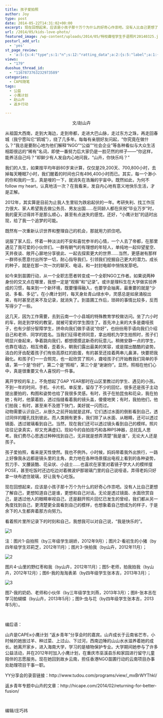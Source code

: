 ```yaml
---
title: 孩子爱拍照
author: Joy
type: post
date: 2014-05-22T14:31:02+00:00
excerpt: 现在回想起来，应该是小孩子那十万个为什么的好奇心作祟吧。没有人比自己更想了解自己，更想知道自己是谁，更想和自己对话。无论是透过镜面、水面欣赏自己，是透过他人的眼睛审视自己，还是翻开照片回忆已发生的曾经，我们都从另一角度找到自己，更清楚更全面看到自己的模样，也想象着自己想成为的样子，于是余下的人生都奔着那方向努力。看着照片里所记录下的时刻和自己，我想我可以对自己说，“我是快乐的”。
url: /2014/05/kids-love-photo/
featured_image: /wp-content/uploads/2014/05/特校聋哑学生手语照片20140325.jpg
posturl_add_url:
  - 'yes'
st_page_review:
  - 'a:5:{s:4:"type";s:1:"n";s:12:"ratting_data";a:2:{s:5:"label";a:1:{i:0;s:0:"";}s:5:"score";a:1:{i:0;s:1:"0";}}s:7:"postion";s:2:"tl";s:5:"title";s:0:"";s:11:"score_label";s:0:"";}'
views:
  - "179"
duoshuo_thread_id:
  - "1167873763232973589"
categories:
  - CAPE随笔
tags:
  - 公益
  - 小鹰计划
  - 赵山卉
  - 返乡行动

---
```

<p style="text-align: center;">
  文/赵山卉
</p>

<p style="text-align: center;">
  <p>
    从祖国大西南，走到大海边，走到帝都，走进大巴山脉，走过东方之珠，再走回春城（我宁愿叫它“鸥城”），绕了几多年。每每有亲朋好友问起，“你究竟在做什么？”我总是要耐心地为他们解释“NGO”“公益”“社会企业”等各种看似与大众生活相距很远的“稀有”名词，即使一番努力后大家仍是一脸茫然的样子——“你这样，能养活自己吗？”却鲜少有人发自内心地问我，“山卉，你快乐吗？”
  </p>
  
  <p>
    我们的人生，如果按平均年龄80岁来计算，仅仅是29,200天、700,800小时，去掉每天睡眠7小时，我们醒着的时间也只有496,400小时而已。其实，每一个渺小的你和我的一生，真是嗖的一下，就消失在浩瀚的宇宙中。既然如此，为何不follow my heart，认真地活一次？在我看来，发自内心地有意义地快乐生活，才是正解。
  </p>
  
  <p>
    2012年，其实算是目前为止我人生里较为跌宕起伏的一年。考研失利、找工作压力很大、家人希望我去做公务员、男友出国……在同龄人都在庆祝“毕业万岁”时，我的夏天过得并不是那么顺心，甚至有点迷失的感觉。还好，“小鹰计划”的适时出现，给了我一个追梦的可能。
  </p>
  
  <p>
    既然有一次重新认识世界和整理自己的机会，那就用力抓住吧。
  </p>
  
  <p>
    说服了家人后，怀着一种淡淡的不安和喜忧参半的心情，一个人去了帝都，在那里遇见了我可爱的小伙伴们。一群有朝气的有理想的年轻人，单纯地一起仰望星空、天井夜谈、敞开心扉地分享彼此、一起去探索更大的世界……当然，更感谢有那样一群师长愿意付出所学一切，耐心指导我们，引领我们挖掘自己更大的潜力。成长的种子，就是在那一次一次的聊天、电话，和一封封电邮中悄悄发芽吧。
  </p>
  
  <p>
    如今来到苗圃行动，从一个全职志愿者转变成一个全职NGO工作者。如果说两种身份的交叉点在哪里，我想一定是“观察”和“记录”。或许是理科生在大学做实验养成的习惯，每来到一个新环境，既要懂得融入，也要学会抽离，最重要的就是“少说、多看、多记”。在小鹰计划时，每天身处青山绿水中，灵感总是如泉涌般出来，有时甚至还来不及记录，就消失了。到苗圃工作后，琐碎的事情比较多，反而写得少了一些。
  </p>
  
  <p>
    这几天，因为工作需要，去到云南一个小县城的特殊教育学校做访问。坐了六小时的车，刚走到学校的教室，就被可爱的学生围住了。首先冲上来的大多是聋哑孩子，也有少部分智障学生，拼命向我们做手语说“你好”，也纷纷用手语向我们介绍自己和老师、同学的姓名。当我们征得老师同意，拿出相机为学生拍照时，孩子们明显兴奋起来，争着跳向我们，都想摸摸这新奇的玩意儿。稍微安静一点的学生，也靠在墙边，相互倚着，歪着头，朝我们露出最美的笑容，或是摆出酷酷的姿势。洁白的牙齿配着孩子们有些高原红的脸蛋，有的甚至还挂着两串儿鼻涕，快要把我融化。和孩子们一一合照完，也一起欣赏了照片，聋哑孩子们开始教我们简单的手语，第一个是“你好”，第二个是“照相”，第三个是“谢谢你”。显然，照相在他们心中，真是很重要又令人喜悦的一件事。
  </p>
  
  <p>
    离开学校的车上，不免想起了GAP YEAR那时在山区里教过的学生、遇见的小孩。不到一年的时间，手机、卡片机、单反里，留存了不少的回忆，很多还是孩子主动提出要拍的，构图和姿势也给了我很多灵感。有时，孩子在拍昆虫和花朵，我在拍她；有时，他蒙着脸，透过指缝看着我的镜头盖，傻傻地笑；有时，我拍他们，他们拍我；有时，甚至来不及摁下快门，美好就一闪而过。<br /> 动物需要认识自己，从很久之前开始就是这样。它们透过水面的倒影看到自己，透过同伴的瞳孔找到彼此。而人类拥有更多，我们除了从水面、从眼睛，还可以透过镜面、透过玻璃看到自己。当然，现在我们还可以透过镜头看到自己的模样。照片往往记录真实，却又充满虚幻。现如今的自拍技巧和各种PS神器，总扰乱人思考。我们费尽心思透过种种找到自己，无非就是想弄清楚“我是谁”，无论大人还是孩子。
  </p>
  
  <p>
    孩子爱拍照，看来是天性使然。我也不例外。小时候，妈妈带着我外出旅行，一路上好像我永远都是镜头里的主角，卖力地在各种场景摆出电视上看到的各种姿势，剪刀手、叉腰装酷、花朵状、小战士……也喜欢在家里对着镜子学大人的模样摆POSE，甚至吃饭时还边吃边对着微波炉那玻璃门里的自己说哑语，弄得老妈只好拿一块布遮住玻璃，好让我专心吃饭。
  </p>
  
  <p>
    现在回想起来，应该是小孩子那十万个为什么的好奇心作祟吧。没有人比自己更想了解自己，更想知道自己是谁，更想和自己对话。无论是透过镜面、水面欣赏自己，是透过他人的眼睛审视自己，还是翻开照片回忆已发生的曾经，我们都从另一角度找到自己，更清楚更全面看到自己的模样，也想象着自己想成为的样子，于是余下的人生都奔着那方向努力。
  </p>
  
  <p>
    看着照片里所记录下的时刻和自己，我想我可以对自己说，“我是快乐的”。
  </p>
  
  <p>
    <img src="http://pic.yupoo.com/chenluaihr_v/DM8c2j9u/qo425.jpg" alt="1" />
  </p>
  
  <p>
    注：图片1-自拍照（by三年级学生胡娇，2012年9月）；图片2-看初生的小猪（by四年级学生邓莉芝，2012年11月）；图片3-快拍我（by山卉，2012年11月）；
  </p>
  
  <p>
    <img src="http://pic.yupoo.com/chenluaihr_v/DM8c2FqQ/nzqHA.jpg" alt="2" />
  </p>
  
  <p>
    图片4-山里的野红枣和我（by山卉，2012年11月）；图5-老师，拍我拍我（by山卉，2012年12月）；图6-我的淘淘表弟（by四年级学生张本吉，2013年3月）；
  </p>
  
  <p>
    <img src="http://pic.yupoo.com/chenluaihr_v/DM8c3x7l/I3KRS.jpg" alt="3" />
  </p>
  
  <p>
    图7-我的奶奶、老师和小伙伴（by三年级学生刘燕，2013年3月）；图8-张本吉在学习拍蝴蝶（by山卉，2013年5月）；图9-虫与花（by四年级学生张本吉，2013年5月）。
  </p>
  
  <p>
    &nbsp;
  </p>
  
  <p>
    编后语：
  </p>
  
  <p>
    山卉是CAPEx小鹰计划 “返乡青年”分享会时的嘉宾。山卉成长于云南省芒市，小时候的她放过羊、种过菜、上过山、下过河，西南边陲的山山水水滋养着她的成长。她离开家乡，进入海南大学，学习的是植物保护专业。大学期间她参与了许多公益活动，并在2012年时加入小鹰计划，在重庆市巫溪县乐和家园进行留守儿童陪伴的志愿服务。现在她回到故乡云南，担任香港NGO苗圃行动的云南项目办事处助理项目干事一职。
  </p>
  
  <p>
    YY分享会的录音链接：http://www.tudou.com/programs/view/_mxBrWYThkI/
  </p>
  
  <p>
    返乡青年专题中山卉的文章：http://hicape.com/2014/02/returning-for-better-fusion/
  </p>
  
  <p>
    &nbsp;
  </p>
  
  <p>
    编辑/庄巧祎
  </p>